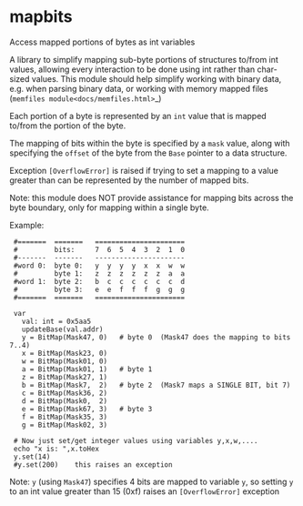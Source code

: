 # mapbits
Access mapped portions of bytes as int variables

A library to simplify mapping sub-byte portions of structures to/from int values,
allowing every interaction to be done using int rather than char-sized values.
This module should help simplify working with binary data, e.g. when parsing binary 
data, or working with memory mapped files (`memfiles module<docs/memfiles.html>`_)

Each portion of a byte is represented by an ``int`` value that is
mapped to/from the portion of the byte.

The mapping of bits within the byte is specified by a ``mask`` value, along with
specifying the ``offset`` of the byte from the ``Base`` pointer to a data structure.

Exception ``[OverflowError]`` is raised if trying to set a mapping to a value greater
than can be represented by the number of mapped bits.

Note: this module does NOT provide assistance for mapping bits across the byte
boundary, only for mapping within a single byte.

Example:

```
 #=======  =======   ======================
 #         bits:     7  6  5  4  3  2  1  0   
 #-------  -------   ----------------------
 #word 0:  byte 0:   y  y  y  y  x  x  w  w
 #         byte 1:   z  z  z  z  z  z  a  a
 #word 1:  byte 2:   b  c  c  c  c  c  c  d
 #         byte 3:   e  e  f  f  f  g  g  g
 #=======  =======   ======================

 var 
   val: int = 0x5aa5
   updateBase(val.addr)
   y = BitMap(Mask47, 0)   # byte 0  (Mask47 does the mapping to bits 7..4)
   x = BitMap(Mask23, 0)
   w = BitMap(Mask01, 0)
   a = BitMap(Mask01, 1)   # byte 1
   z = BitMap(Mask27, 1)
   b = BitMap(Mask7,  2)   # byte 2  (Mask7 maps a SINGLE BIT, bit 7)
   c = BitMap(Mask36, 2)
   d = BitMap(Mask0,  2)
   e = BitMap(Mask67, 3)   # byte 3
   f = BitMap(Mask35, 3)
   g = BitMap(Mask02, 3)
   
 # Now just set/get integer values using variables y,x,w,....
 echo "x is: ",x.toHex
 y.set(14)  
 #y.set(200)    this raises an exception
```

Note: ``y`` (using ``Mask47``) specifies 4 bits are mapped to variable ``y``, so setting ``y`` to 
an int value greater than 15 (0xf) raises an ``[OverflowError]`` exception
